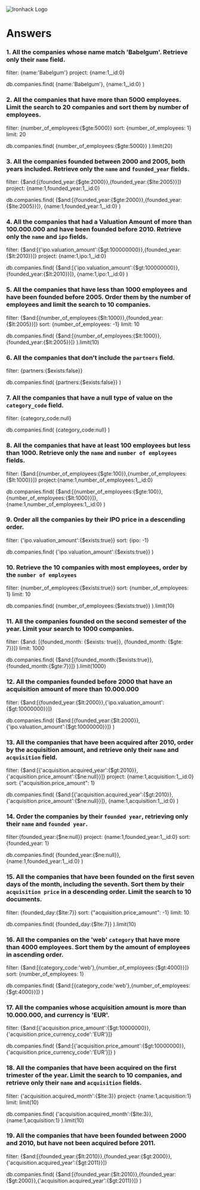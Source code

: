 ![Ironhack Logo](https://i.imgur.com/1QgrNNw.png)

# Answers

### 1. All the companies whose name match 'Babelgum'. Retrieve only their `name` field.

filter: {name:'Babelgum'}
project: {name:1,\_id:0}

db.companies.find(
{name:'Babelgum'},
{name:1,\_id:0}
)

### 2. All the companies that have more than 5000 employees. Limit the search to 20 companies and sort them by **number of employees**.

filter: {number_of_employees:{$gte:5000}}
sort: {number_of_employees: 1}
limit: 20

db.companies.find(
{number_of_employees:{$gte:5000}}
).limit(20)

### 3. All the companies founded between 2000 and 2005, both years included. Retrieve only the `name` and `founded_year` fields.

filter: {$and:[{founded_year:{$gte:2000}},{founded_year:{$lte:2005}}]}
project: {name:1,founded_year:1,\_id:0}

db.companies.find(
{$and:[{founded_year:{$gte:2000}},{founded_year:{$lte:2005}}]},
{name:1,founded_year:1,\_id:0}
)

### 4. All the companies that had a Valuation Amount of more than 100.000.000 and have been founded before 2010. Retrieve only the `name` and `ipo` fields.

filter: {$and:[{'ipo.valuation_amount':{$gt:100000000}},{founded_year:{$lt:2010}}]}
project: {name:1,ipo:1,\_id:0}

db.companies.find(
{$and:[{'ipo.valuation_amount':{$gt:100000000}},{founded_year:{$lt:2010}}]},
{name:1,ipo:1,\_id:0}
)

### 5. All the companies that have less than 1000 employees and have been founded before 2005. Order them by the number of employees and limit the search to 10 companies.

filter: {$and:[{number_of_employees:{$lt:1000}},{founded_year:{$lt:2005}}]}
sort: {number_of_employees: -1}
limit: 10

db.companies.find(
{$and:[{number_of_employees:{$lt:1000}},{founded_year:{$lt:2005}}]}
).limit(10)

### 6. All the companies that don't include the `partners` field.

filter: {partners:{$exists:false}}

db.companies.find(
{partners:{$exists:false}}
)

### 7. All the companies that have a null type of value on the `category_code` field.

filter: {category_code:null}

db.companies.find(
{category_code:null}
)

### 8. All the companies that have at least 100 employees but less than 1000. Retrieve only the `name` and `number of employees` fields.

filter: {$and:[{number_of_employees:{$gte:100}},{number_of_employees:{$lt:1000}}]}
project:{name:1,number_of_employees:1,\_id:0}

db.companies.find(
{$and:[{number_of_employees:{$gte:100}},{number_of_employees:{$lt:1000}}]},
{name:1,number_of_employees:1,\_id:0}
)

### 9. Order all the companies by their IPO price in a descending order.

filter: {'ipo.valuation_amount':{$exists:true}}
sort: {ipo: -1}

db.companies.find(
{'ipo.valuation_amount':{$exists:true}}
)

### 10. Retrieve the 10 companies with most employees, order by the `number of employees`

filter: {number_of_employees:{$exists:true}}
sort: {number_of_employees: 1}
limit: 10

db.companies.find(
{number_of_employees:{$exists:true}}
).limit(10)

### 11. All the companies founded on the second semester of the year. Limit your search to 1000 companies.

filter: {$and: [{founded_month: {$exists: true}}, {founded_month: {$gte: 7}}]}
limit: 1000

db.companies.find(
{$and:[{founded_month:{$exists:true}},{founded_month:{$gte:7}}]}
).limit(1000)

### 12. All the companies founded before 2000 that have an acquisition amount of more than 10.000.000

filter: {$and:[{founded_year:{$lt:2000}},{'ipo.valuation_amount':{$gt:10000000}}]}

db.companies.find(
{$and:[{founded_year:{$lt:2000}},{'ipo.valuation_amount':{$gt:10000000}}]}
)

### 13. All the companies that have been acquired after 2010, order by the acquisition amount, and retrieve only their `name` and `acquisition` field.

filter: {$and:[{'acquisition.acquired_year':{$gt:2010}},{'acquisition.price_amount':{$ne:null}}]}
project: {name:1,acquisition:1,\_id:0}
sort: {"acquisition.price_amount": 1}

db.companies.find(
{$and:[{'acquisition.acquired_year':{$gt:2010}},{'acquisition.price_amount':{$ne:null}}]},
{name:1,acquisition:1,\_id:0}
)

### 14. Order the companies by their `founded year`, retrieving only their `name` and `founded year`.

filter:{founded_year:{$ne:null}}
project: {name:1,founded_year:1,\_id:0}
sort: {founded_year: 1}

db.companies.find(
{founded_year:{$ne:null}},
{name:1,founded_year:1,\_id:0}
)

### 15. All the companies that have been founded on the first seven days of the month, including the seventh. Sort them by their `acquisition price` in a descending order. Limit the search to 10 documents.

filter: {founded_day:{$lte:7}}
sort: {"acquisition.price_amount": -1}
limit: 10

db.companies.find(
{founded_day:{$lte:7}}
).limit(10)

### 16. All the companies on the 'web' `category` that have more than 4000 employees. Sort them by the amount of employees in ascending order.

filter: {$and:[{category_code:'web'},{number_of_employees:{$gt:4000}}]}
sort: {number_of_employees: 1}

db.companies.find(
{$and:[{category_code:'web'},{number_of_employees:{$gt:4000}}]}
)

### 17. All the companies whose acquisition amount is more than 10.000.000, and currency is 'EUR'.

filter: {$and:[{'acquisition.price_amount':{$gt:10000000}},{'acquisition.price_currency_code':'EUR'}]}

db.companies.find(
{$and:[{'acquisition.price_amount':{$gt:10000000}},{'acquisition.price_currency_code':'EUR'}]}
)

### 18. All the companies that have been acquired on the first trimester of the year. Limit the search to 10 companies, and retrieve only their `name` and `acquisition` fields.

filter: {'acquisition.acquired_month':{$lte:3}}
project: {name:1,acquisition:1}
limit: limit(10)

db.companies.find(
{'acquisition.acquired_month':{$lte:3}},
{name:1,acquisition:1}
).limit(10)

### 19. All the companies that have been founded between 2000 and 2010, but have not been acquired before 2011.

filter: {$and:[{founded_year:{$lt:2010}},{founded_year:{$gt:2000}},{'acquisition.acquired_year':{$gt:2011}}]}

db.companies.find(
{$and:[{founded_year:{$lt:2010}},{founded_year:{$gt:2000}},{'acquisition.acquired_year':{$gt:2011}}]}
)
